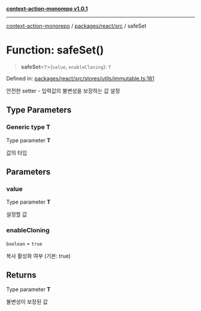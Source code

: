 [**context-action-monorepo v1.0.1**](../../../../README.md)

***

[context-action-monorepo](../../../../README.md) / [packages/react/src](../README.md) / safeSet

# Function: safeSet()

> **safeSet**&lt;`T`&gt;(`value`, `enableCloning`): `T`

Defined in: [packages/react/src/stores/utils/immutable.ts:181](https://github.com/mineclover/context-action/blob/08bf17d6ec1c09cfe0ffb9710189395df90c9772/packages/react/src/stores/utils/immutable.ts#L181)

안전한 setter - 입력값의 불변성을 보장하는 값 설정

## Type Parameters

### Generic type T

Type parameter **T**

값의 타입

## Parameters

### value

Type parameter **T**

설정할 값

### enableCloning

`boolean` = `true`

복사 활성화 여부 (기본: true)

## Returns

Type parameter **T**

불변성이 보장된 값
